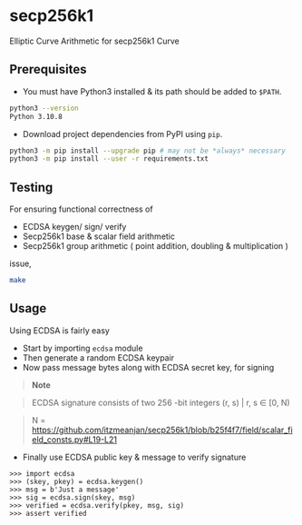 # secp256k1
Elliptic Curve Arithmetic for secp256k1 Curve 

## Prerequisites

- You must have Python3 installed & its path should be added to `$PATH`.


```bash
python3 --version
Python 3.10.8
```

- Download project dependencies from PyPI using `pip`.

```bash
python3 -m pip install --upgrade pip # may not be *always* necessary
python3 -m pip install --user -r requirements.txt
```

## Testing

For ensuring functional correctness of 

- ECDSA keygen/ sign/ verify
- Secp256k1 base & scalar field arithmetic
- Secp256k1 group arithmetic ( point addition, doubling & multiplication )

issue,

```bash
make
```

## Usage

Using ECDSA is fairly easy

- Start by importing `ecdsa` module
- Then generate a random ECDSA keypair
- Now pass message bytes along with ECDSA secret key, for signing

> **Note**

> ECDSA signature consists of two 256 -bit integers (r, s) | r, s ∈ [0, N)

> N = https://github.com/itzmeanjan/secp256k1/blob/b25f4f7/field/scalar_field_consts.py#L19-L21

- Finally use ECDSA public key & message to verify signature

```python3
>>> import ecdsa
>>> (skey, pkey) = ecdsa.keygen()
>>> msg = b'Just a message'
>>> sig = ecdsa.sign(skey, msg)
>>> verified = ecdsa.verify(pkey, msg, sig)
>>> assert verified
```
